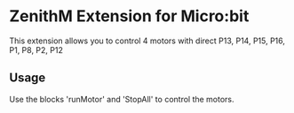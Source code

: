 # ZenithM Extension for Micro:bit

This extension allows you to control 4 motors with direct P13, P14, P15, P16, P1, P8, P2, P12

## Usage
Use the blocks 'runMotor' and 'StopAll' to control the motors.
